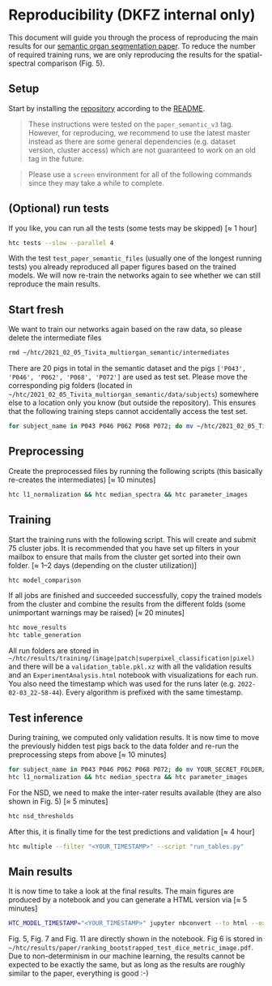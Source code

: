# Reproducibility (DKFZ internal only)

This document will guide you through the process of reproducing the main results for our [semantic organ segmentation paper](https://doi.org/10.1016/j.media.2022.102488). To reduce the number of required training runs, we are only reproducing the results for the spatial-spectral comparison (Fig. 5).

## Setup

Start by installing the [repository](https://git.dkfz.de/imsy/issi/htc) according to the [README](../../README.md).

> These instructions were tested on the `paper_semantic_v3` tag. However, for reproducing, we recommend to use the latest master instead as there are some general dependencies (e.g. dataset version, cluster access) which are not guaranteed to work on an old tag in the future.

> Please use a `screen` environment for all of the following commands since they may take a while to complete.

## (Optional) run tests

If you like, you can run all the tests (some tests may be skipped) [≈ 1 hour]

```bash
htc tests --slow --parallel 4
```

With the test `test_paper_semantic_files` (usually one of the longest running tests) you already reproduced all paper figures based on the trained models. We will now re-train the networks again to see whether we can still reproduce the main results.

## Start fresh

We want to train our networks again based on the raw data, so please delete the intermediate files

```bash
rmd ~/htc/2021_02_05_Tivita_multiorgan_semantic/intermediates
```

There are 20 pigs in total in the semantic dataset and the pigs `['P043', 'P046', 'P062', 'P068', 'P072']` are used as test set. Please move the corresponding pig folders (located in `~/htc/2021_02_05_Tivita_multiorgan_semantic/data/subjects`) somewhere else to a location only you know (but outside the repository). This ensures that the following training steps cannot accidentally access the test set.

```bash
for subject_name in P043 P046 P062 P068 P072; do mv ~/htc/2021_02_05_Tivita_multiorgan_semantic/data/subjects/$subject_name YOUR_SECRET_FOLDER/$subject_name; done
```

## Preprocessing

Create the preprocessed files by running the following scripts (this basically re-creates the intermediates) [≈ 10 minutes]

```bash
htc l1_normalization && htc median_spectra && htc parameter_images
```

## Training

Start the training runs with the following script. This will create and submit 75 cluster jobs. It is recommended that you have set up filters in your mailbox to ensure that mails from the cluster get sorted into their own folder. [≈ 1–2 days (depending on the cluster utilization)]

```bash
htc model_comparison
```

If all jobs are finished and succeeded successfully, copy the trained models from the cluster and combine the results from the different folds (some unimportant warnings may be raised) [≈ 20 minutes]

```bash
htc move_results
htc table_generation
```

All run folders are stored in `~/htc/results/training/(image|patch|superpixel_classification|pixel)` and there will be a `validation_table.pkl.xz` with all the validation results and an `ExperimentAnalysis.html` notebook with visualizations for each run. You also need the timestamp which was used for the runs later (e.g. `2022-02-03_22-58-44`). Every algorithm is prefixed with the same timestamp.

## Test inference

During training, we computed only validation results. It is now time to move the previously hidden test pigs back to the data folder and re-run the preprocessing steps from above [≈ 10 minutes]

```bash
for subject_name in P043 P046 P062 P068 P072; do mv YOUR_SECRET_FOLDER/$subject_name ~/htc/2021_02_05_Tivita_multiorgan_semantic/data/subjects/$subject_name; done
htc l1_normalization && htc median_spectra && htc parameter_images
```

For the NSD, we need to make the inter-rater results available (they are also shown in Fig. 5) [≈ 5 minutes]

```bash
htc nsd_thresholds
```

After this, it is finally time for the test predictions and validation [≈ 4 hour]

```bash
htc multiple --filter "<YOUR_TIMESTAMP>" --script "run_tables.py"
```

## Main results

It is now time to take a look at the final results. The main figures are produced by a notebook and you can generate a HTML version via [≈ 5 minutes]

```bash
HTC_MODEL_TIMESTAMP="<YOUR_TIMESTAMP>" jupyter nbconvert --to html --execute --output-dir=~/htc ~/htc/src/paper/MIA2022/Benchmarking.ipynb
```

Fig. 5, Fig. 7 and Fig. 11 are directly shown in the notebook. Fig 6 is stored in `~/htc/results/paper/ranking_bootstrapped_test_dice_metric_image.pdf`. Due to non-determinism in our machine learning, the results cannot be expected to be exactly the same, but as long as the results are roughly similar to the paper, everything is good :-)
